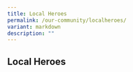 ```yaml
---
title: Local Heroes
permalink: /our-community/localheroes/
variant: markdown
description: ""
---
```

## **Local Heroes**

